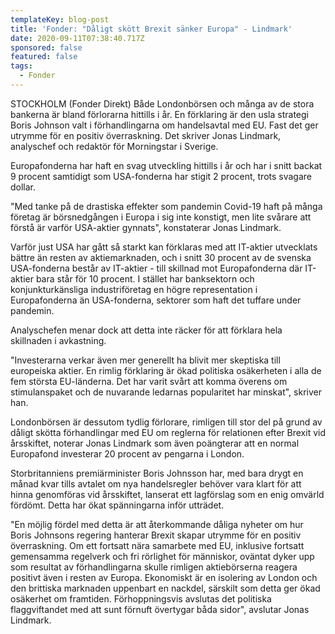 ```yaml
---
templateKey: blog-post
title: 'Fonder: "Dåligt skött Brexit sänker Europa" - Lindmark'
date: 2020-09-11T07:38:40.717Z
sponsored: false
featured: false
tags:
  - Fonder
---
```

STOCKHOLM (Fonder Direkt) Både Londonbörsen och många av de stora bankerna är bland förlorarna hittills i år. En förklaring är den usla strategi Boris Johnson valt i förhandlingarna om handelsavtal med EU. Fast det ger utrymme för en positiv överraskning. Det skriver Jonas Lindmark, analyschef och redaktör för Morningstar i Sverige.

Europafonderna har haft en svag utveckling hittills i år och har i snitt backat 9 procent samtidigt som USA-fonderna har stigit 2 procent, trots svagare dollar.

"Med tanke på de drastiska effekter som pandemin Covid-19 haft på många företag är börsnedgången i Europa i sig inte konstigt, men lite svårare att förstå är varför USA-aktier gynnats", konstaterar Jonas Lindmark.

Varför just USA har gått så starkt kan förklaras med att IT-aktier utvecklats bättre än resten av aktiemarknaden, och i snitt 30 procent av de svenska USA-fonderna består av IT-aktier - till skillnad mot Europafonderna där IT-aktier bara står för 10 procent. I stället har banksektorn och konjunkturkänsliga industriföretag en högre representation i Europafonderna än USA-fonderna, sektorer som haft det tuffare under pandemin.

Analyschefen menar dock att detta inte räcker för att förklara hela skillnaden i avkastning.

"Investerarna verkar även mer generellt ha blivit mer skeptiska till europeiska aktier. En rimlig förklaring är ökad politiska osäkerheten i alla de fem största EU-länderna. Det har varit svårt att komma överens om stimulanspaket och de nuvarande ledarnas popularitet har minskat", skriver han.

Londonbörsen är dessutom tydlig förlorare, rimligen till stor del på grund av dåligt skötta förhandlingar med EU om reglerna för relationen efter Brexit vid årsskiftet, noterar Jonas Lindmark som även poängterar att en normal Europafond investerar 20 procent av pengarna i London.

Storbritanniens premiärminister Boris Johnsson har, med bara drygt en månad kvar tills avtalet om nya handelsregler behöver vara klart för att hinna genomföras vid årsskiftet, lanserat ett lagförslag som en enig omvärld fördömt. Detta har ökat spänningarna inför utträdet.

"En möjlig fördel med detta är att återkommande dåliga nyheter om hur Boris Johnsons regering hanterar Brexit skapar utrymme för en positiv överraskning. Om ett fortsatt nära samarbete med EU, inklusive fortsatt gemensamma regelverk och fri rörlighet för människor, oväntat dyker upp som resultat av förhandlingarna skulle rimligen aktiebörserna reagera positivt även i resten av Europa. Ekonomiskt är en isolering av London och den brittiska marknaden uppenbart en nackdel, särskilt som detta ger ökad osäkerhet om framtiden. Förhoppningsvis avslutas det politiska flaggviftandet med att sunt förnuft övertygar båda sidor", avslutar Jonas Lindmark.